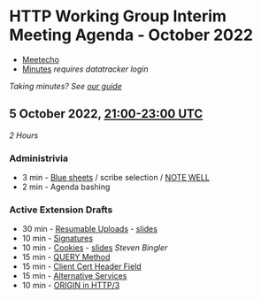 # HTTP Working Group Interim Meeting Agenda - October 2022

* [Meetecho](https://meetings.conf.meetecho.com/interim/?short=97688028-d7ce-47fe-a1cd-ded266963f0a)
* [Minutes](https://notes.ietf.org/notes-httpbis-22-10) _requires datatracker login_

*Taking minutes? See [our guide](https://github.com/httpwg/wiki/wiki/TakingMinutes)*


## 5 October 2022, [21:00-23:00 UTC](https://www.timeanddate.com/worldclock/fixedtime.html?msg=HTTP+Working+Group+October+2022+Interim+Meeting&iso=20221005T21&p1=1440&ah=2)

_2 Hours_

### Administrivia

*  3 min - [Blue sheets](https://notes.ietf.org/bluesheet-httpbis-22-10) / scribe selection / [NOTE WELL](https://www.ietf.org/about/note-well/)
*  2 min - Agenda bashing

### Active Extension Drafts

* 30 min - [Resumable Uploads](https://httpwg.org/http-extensions/draft-ietf-httpbis-resumable-upload.html) - [slides](resumable-uploads.pdf)
* 10 min - [Signatures](https://httpwg.org/http-extensions/draft-ietf-httpbis-message-signatures.html)
* 10 min - [Cookies](https://httpwg.org/http-extensions/draft-ietf-httpbis-rfc6265bis.html) - [slides](cookies.pdf) _Steven Bingler_
* 15 min - [QUERY Method](https://httpwg.org/http-extensions/draft-ietf-httpbis-safe-method-w-body.html)
* 15 min - [Client Cert Header Field](https://httpwg.org/http-extensions/draft-ietf-httpbis-client-cert-field.html)
* 15 min - [Alternative Services](https://httpwg.org/http-extensions/draft-ietf-httpbis-rfc7838bis.html)
* 10 min - [ORIGIN in HTTP/3](https://httpwg.org/http-extensions/draft-ietf-httpbis-origin-h3.html)
 